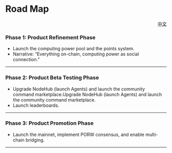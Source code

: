 # Road Map

<p align="right"><a href="https://docs.node-x.xyz/guan-wu-nodex/lu-xian-tu">中文</a></p>

### Phase 1: Product Refinement Phase

* Launch the computing power pool and the points system.
* Narrative: “Everything on-chain, computing power as social connection.”

***

### Phase 2: Product Beta Testing Phase

* Upgrade NodeHub (launch Agents) and launch the community command marketplace.Upgrade NodeHub (launch Agents) and launch the community command marketplace.
* Launch leaderboards.

***

### Phase 3: Product Promotion Phase

* Launch the mainnet, implement PORW consensus, and enable multi-chain bridging.

***
